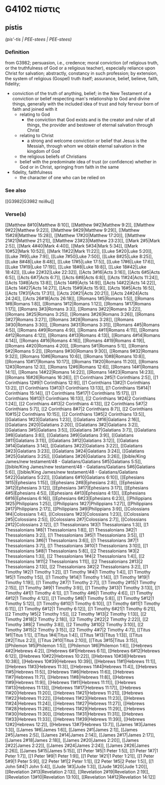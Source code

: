 # G4102 πίστις

## pístis

_(pis'-tis | PEE-stees | PEE-stees)_

### Definition

from G3982; persuasion, i.e., credence; moral conviction (of religious truth, or the truthfulness of God or a religious teacher), especially reliance upon Christ for salvation; abstractly, constancy in such profession; by extension, the system of religious (Gospel) truth itself; assurance, belief, believe, faith, fidelity; 

- conviction of the truth of anything, belief; in the New Testament of a conviction or belief respecting man's relationship to God and divine things, generally with the included idea of trust and holy fervour born of faith and joined with it
  - relating to God
    - the conviction that God exists and is the creator and ruler of all things, the provider and bestower of eternal salvation through Christ
  - relating to Christ
    - a strong and welcome conviction or belief that Jesus is the Messiah, through whom we obtain eternal salvation in the kingdom of God
  - the religious beliefs of Christians
  - belief with the predominate idea of trust (or confidence) whether in God or in Christ, springing from faith in the same
- fidelity, faithfulness
  - the character of one who can be relied on

### See also

[[G3982|G3982 πείθω]]

### Verse(s)

[[Matthew 8#10|Matthew 8:10]], [[Matthew 9#2|Matthew 9:2]], [[Matthew 9#22|Matthew 9:22]], [[Matthew 9#29|Matthew 9:29]], [[Matthew 15#28|Matthew 15:28]], [[Matthew 17#20|Matthew 17:20]], [[Matthew 21#21|Matthew 21:21]], [[Matthew 23#23|Matthew 23:23]], [[Mark 2#5|Mark 2:5]], [[Mark 4#40|Mark 4:40]], [[Mark 5#34|Mark 5:34]], [[Mark 10#52|Mark 10:52]], [[Mark 11#22|Mark 11:22]], [[Luke 5#20|Luke 5:20]], [[Luke 7#9|Luke 7:9]], [[Luke 7#50|Luke 7:50]], [[Luke 8#25|Luke 8:25]], [[Luke 8#48|Luke 8:48]], [[Luke 17#5|Luke 17:5]], [[Luke 17#6|Luke 17:6]], [[Luke 17#19|Luke 17:19]], [[Luke 18#8|Luke 18:8]], [[Luke 18#42|Luke 18:42]], [[Luke 22#32|Luke 22:32]], [[Acts 3#16|Acts 3:16]], [[Acts 6#5|Acts 6:5]], [[Acts 6#7|Acts 6:7]], [[Acts 6#8|Acts 6:8]], [[Acts 11#24|Acts 11:24]], [[Acts 13#8|Acts 13:8]], [[Acts 14#9|Acts 14:9]], [[Acts 14#22|Acts 14:22]], [[Acts 14#27|Acts 14:27]], [[Acts 15#9|Acts 15:9]], [[Acts 16#5|Acts 16:5]], [[Acts 17#31|Acts 17:31]], [[Acts 20#21|Acts 20:21]], [[Acts 24#24|Acts 24:24]], [[Acts 26#18|Acts 26:18]], [[Romans 1#5|Romans 1:5]], [[Romans 1#8|Romans 1:8]], [[Romans 1#12|Romans 1:12]], [[Romans 1#17|Romans 1:17]], [[Romans 3#3|Romans 3:3]], [[Romans 3#22|Romans 3:22]], [[Romans 3#25|Romans 3:25]], [[Romans 3#26|Romans 3:26]], [[Romans 3#27|Romans 3:27]], [[Romans 3#28|Romans 3:28]], [[Romans 3#30|Romans 3:30]], [[Romans 3#31|Romans 3:31]], [[Romans 4#5|Romans 4:5]], [[Romans 4#9|Romans 4:9]], [[Romans 4#11|Romans 4:11]], [[Romans 4#12|Romans 4:12]], [[Romans 4#13|Romans 4:13]], [[Romans 4#14|Romans 4:14]], [[Romans 4#16|Romans 4:16]], [[Romans 4#19|Romans 4:19]], [[Romans 4#20|Romans 4:20]], [[Romans 5#1|Romans 5:1]], [[Romans 5#2|Romans 5:2]], [[Romans 9#30|Romans 9:30]], [[Romans 9#32|Romans 9:32]], [[Romans 10#6|Romans 10:6]], [[Romans 10#8|Romans 10:8]], [[Romans 10#17|Romans 10:17]], [[Romans 11#20|Romans 11:20]], [[Romans 12#3|Romans 12:3]], [[Romans 12#6|Romans 12:6]], [[Romans 14#1|Romans 14:1]], [[Romans 14#22|Romans 14:22]], [[Romans 14#23|Romans 14:23]], [[Romans 16#26|Romans 16:26]], [[1 Corinthians 2#5|1 Corinthians 2:5]], [[1 Corinthians 12#9|1 Corinthians 12:9]], [[1 Corinthians 13#2|1 Corinthians 13:2]], [[1 Corinthians 13#13|1 Corinthians 13:13]], [[1 Corinthians 15#14|1 Corinthians 15:14]], [[1 Corinthians 15#17|1 Corinthians 15:17]], [[1 Corinthians 16#13|1 Corinthians 16:13]], [[2 Corinthians 1#24|2 Corinthians 1:24]], [[2 Corinthians 4#13|2 Corinthians 4:13]], [[2 Corinthians 5#7|2 Corinthians 5:7]], [[2 Corinthians 8#7|2 Corinthians 8:7]], [[2 Corinthians 10#15|2 Corinthians 10:15]], [[2 Corinthians 13#5|2 Corinthians 13:5]], [[Galatians 1#23|Galatians 1:23]], [[Galatians 2#16|Galatians 2:16]], [[Galatians 2#20|Galatians 2:20]], [[Galatians 3#2|Galatians 3:2]], [[Galatians 3#5|Galatians 3:5]], [[Galatians 3#7|Galatians 3:7]], [[Galatians 3#8|Galatians 3:8]], [[Galatians 3#9|Galatians 3:9]], [[Galatians 3#11|Galatians 3:11]], [[Galatians 3#12|Galatians 3:12]], [[Galatians 3#14|Galatians 3:14]], [[Galatians 3#22|Galatians 3:22]], [[Galatians 3#23|Galatians 3:23]], [[Galatians 3#24|Galatians 3:24]], [[Galatians 3#25|Galatians 3:25]], [[Galatians 3#26|Galatians 3:26]], [[bible/King James/new testament/48 - Galatians/Galatians 5#5|Galatians 5:5]], [[bible/King James/new testament/48 - Galatians/Galatians 5#6|Galatians 5:6]], [[bible/King James/new testament/48 - Galatians/Galatians 5#22|Galatians 5:22]], [[Galatians 6#10|Galatians 6:10]], [[Ephesians 1#15|Ephesians 1:15]], [[Ephesians 2#8|Ephesians 2:8]], [[Ephesians 3#12|Ephesians 3:12]], [[Ephesians 3#17|Ephesians 3:17]], [[Ephesians 4#5|Ephesians 4:5]], [[Ephesians 4#13|Ephesians 4:13]], [[Ephesians 6#16|Ephesians 6:16]], [[Ephesians 6#23|Ephesians 6:23]], [[Philippians 1#25|Philippians 1:25]], [[Philippians 1#27|Philippians 1:27]], [[Philippians 2#17|Philippians 2:17]], [[Philippians 3#9|Philippians 3:9]], [[Colossians 1#4|Colossians 1:4]], [[Colossians 1#23|Colossians 1:23]], [[Colossians 2#5|Colossians 2:5]], [[Colossians 2#7|Colossians 2:7]], [[Colossians 2#12|Colossians 2:12]], [[1 Thessalonians 1#3|1 Thessalonians 1:3]], [[1 Thessalonians 1#8|1 Thessalonians 1:8]], [[1 Thessalonians 3#2|1 Thessalonians 3:2]], [[1 Thessalonians 3#5|1 Thessalonians 3:5]], [[1 Thessalonians 3#6|1 Thessalonians 3:6]], [[1 Thessalonians 3#7|1 Thessalonians 3:7]], [[1 Thessalonians 3#10|1 Thessalonians 3:10]], [[1 Thessalonians 5#8|1 Thessalonians 5:8]], [[2 Thessalonians 1#3|2 Thessalonians 1:3]], [[2 Thessalonians 1#4|2 Thessalonians 1:4]], [[2 Thessalonians 1#11|2 Thessalonians 1:11]], [[2 Thessalonians 2#13|2 Thessalonians 2:13]], [[2 Thessalonians 3#2|2 Thessalonians 3:2]], [[1 Timothy 1#2|1 Timothy 1:2]], [[1 Timothy 1#4|1 Timothy 1:4]], [[1 Timothy 1#5|1 Timothy 1:5]], [[1 Timothy 1#14|1 Timothy 1:14]], [[1 Timothy 1#19|1 Timothy 1:19]], [[1 Timothy 2#7|1 Timothy 2:7]], [[1 Timothy 2#15|1 Timothy 2:15]], [[1 Timothy 3#9|1 Timothy 3:9]], [[1 Timothy 3#13|1 Timothy 3:13]], [[1 Timothy 4#1|1 Timothy 4:1]], [[1 Timothy 4#6|1 Timothy 4:6]], [[1 Timothy 4#12|1 Timothy 4:12]], [[1 Timothy 5#8|1 Timothy 5:8]], [[1 Timothy 5#12|1 Timothy 5:12]], [[1 Timothy 6#10|1 Timothy 6:10]], [[1 Timothy 6#11|1 Timothy 6:11]], [[1 Timothy 6#12|1 Timothy 6:12]], [[1 Timothy 6#21|1 Timothy 6:21]], [[2 Timothy 1#5|2 Timothy 1:5]], [[2 Timothy 1#13|2 Timothy 1:13]], [[2 Timothy 2#18|2 Timothy 2:18]], [[2 Timothy 2#22|2 Timothy 2:22]], [[2 Timothy 3#8|2 Timothy 3:8]], [[2 Timothy 3#10|2 Timothy 3:10]], [[2 Timothy 3#15|2 Timothy 3:15]], [[2 Timothy 4#7|2 Timothy 4:7]], [[Titus 1#1|Titus 1:1]], [[Titus 1#4|Titus 1:4]], [[Titus 1#13|Titus 1:13]], [[Titus 2#2|Titus 2:2]], [[Titus 2#10|Titus 2:10]], [[Titus 3#15|Titus 3:15]], [[Philemon 1#5|Philemon 1:5]], [[Philemon 1#6|Philemon 1:6]], [[Hebrews 4#2|Hebrews 4:2]], [[Hebrews 6#1|Hebrews 6:1]], [[Hebrews 6#12|Hebrews 6:12]], [[Hebrews 10#22|Hebrews 10:22]], [[Hebrews 10#38|Hebrews 10:38]], [[Hebrews 10#39|Hebrews 10:39]], [[Hebrews 11#1|Hebrews 11:1]], [[Hebrews 11#3|Hebrews 11:3]], [[Hebrews 11#4|Hebrews 11:4]], [[Hebrews 11#5|Hebrews 11:5]], [[Hebrews 11#6|Hebrews 11:6]], [[Hebrews 11#7|Hebrews 11:7]], [[Hebrews 11#8|Hebrews 11:8]], [[Hebrews 11#9|Hebrews 11:9]], [[Hebrews 11#11|Hebrews 11:11]], [[Hebrews 11#13|Hebrews 11:13]], [[Hebrews 11#17|Hebrews 11:17]], [[Hebrews 11#20|Hebrews 11:20]], [[Hebrews 11#21|Hebrews 11:21]], [[Hebrews 11#22|Hebrews 11:22]], [[Hebrews 11#23|Hebrews 11:23]], [[Hebrews 11#24|Hebrews 11:24]], [[Hebrews 11#27|Hebrews 11:27]], [[Hebrews 11#28|Hebrews 11:28]], [[Hebrews 11#29|Hebrews 11:29]], [[Hebrews 11#30|Hebrews 11:30]], [[Hebrews 11#31|Hebrews 11:31]], [[Hebrews 11#33|Hebrews 11:33]], [[Hebrews 11#39|Hebrews 11:39]], [[Hebrews 12#2|Hebrews 12:2]], [[Hebrews 13#7|Hebrews 13:7]], [[James 1#3|James 1:3]], [[James 1#6|James 1:6]], [[James 2#1|James 2:1]], [[James 2#5|James 2:5]], [[James 2#14|James 2:14]], [[James 2#17|James 2:17]], [[James 2#18|James 2:18]], [[James 2#20|James 2:20]], [[James 2#22|James 2:22]], [[James 2#24|James 2:24]], [[James 2#26|James 2:26]], [[James 5#15|James 5:15]], [[1 Peter 1#5|1 Peter 1:5]], [[1 Peter 1#7|1 Peter 1:7]], [[1 Peter 1#9|1 Peter 1:9]], [[1 Peter 1#21|1 Peter 1:21]], [[1 Peter 5#9|1 Peter 5:9]], [[2 Peter 1#1|2 Peter 1:1]], [[2 Peter 1#5|2 Peter 1:5]], [[1 John 5#4|1 John 5:4]], [[Jude 1#3|Jude 1:3]], [[Jude 1#20|Jude 1:20]], [[Revelation 2#13|Revelation 2:13]], [[Revelation 2#19|Revelation 2:19]], [[Revelation 13#10|Revelation 13:10]], [[Revelation 14#12|Revelation 14:12]]